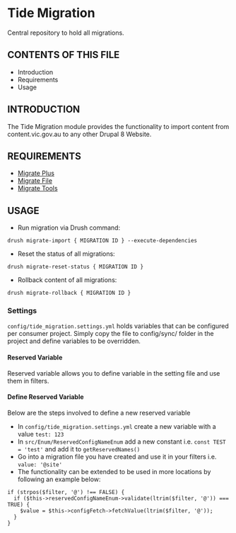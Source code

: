 # Tide Migration

Central repository to hold all migrations. 

## CONTENTS OF THIS FILE
* Introduction
* Requirements
* Usage

## INTRODUCTION
The Tide Migration module provides the functionality to import content from content.vic.gov.au to any other Drupal 8 Website.

## REQUIREMENTS
* [Migrate Plus](https://drupal.org/project/migrate_plus)
* [Migrate File](https://drupal.org/project/migrate_file)
* [Migrate Tools](https://drupal.org/project/migrate_tools)

## USAGE
* Run migration via Drush command:

```
drush migrate-import { MIGRATION ID } --execute-dependencies
```

* Reset the status of all migrations:

```
drush migrate-reset-status { MIGRATION ID }
```

* Rollback content of all migrations:

```
drush migrate-rollback { MIGRATION ID }
```

### Settings
```config/tide_migration.settings.yml``` holds variables that can be configured per consumer project. 
Simply copy the file to config/sync/ folder in the project and define variables to be overridden.

#### Reserved Variable
Reserved variable allows you to define variable in the setting file and use them in filters.

#### Define Reserved Variable

Below are the steps involved to define a new reserved variable

- In ```config/tide_migration.settings.yml``` create a new variable with a value ```test: 123```
- In ```src/Enum/ReservedConfigNameEnum``` add a new constant i.e. ```const TEST = 'test'``` and add it to ```getReservedNames()```
- Go into a migration file you have created and use it in your filters i.e. ```value: '@site'```
- The functionality can be extended to be used in more locations by following an example below:
```
if (strpos($filter, '@') !== FALSE) {
  if ($this->reservedConfigNameEnum->validate(ltrim($filter, '@')) === TRUE) {
    $value = $this->configFetch->fetchValue(ltrim($filter, '@'));
  }
}
```